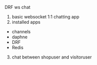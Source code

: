 DRF ws chat
1. basic websocket 1:1 chatting app
2. installed apps
- channels
- daphne
- DRF
- Redis
3. chat between shopuser and visitoruser
  
